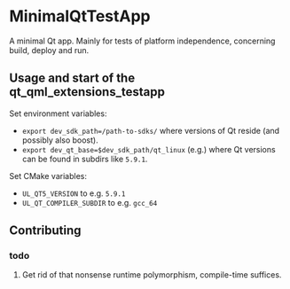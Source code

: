 # MinimalQtTestApp

A minimal Qt app. Mainly for tests of platform
independence, concerning build, deploy and run.

## Usage and start of the qt_qml_extensions_testapp

Set environment variables:
* `export dev_sdk_path=/path-to-sdks/` where versions of Qt reside
  (and possibly also boost).
* `export dev_qt_base=$dev_sdk_path/qt_linux` (e.g.) where Qt versions
  can be found in subdirs like `5.9.1`.

Set CMake variables:
* `UL_QT5_VERSION` to e.g. `5.9.1`
* `UL_QT_COMPILER_SUBDIR` to e.g. `gcc_64`


## Contributing

### todo

1. Get rid of that nonsense runtime polymorphism, compile-time
suffices.